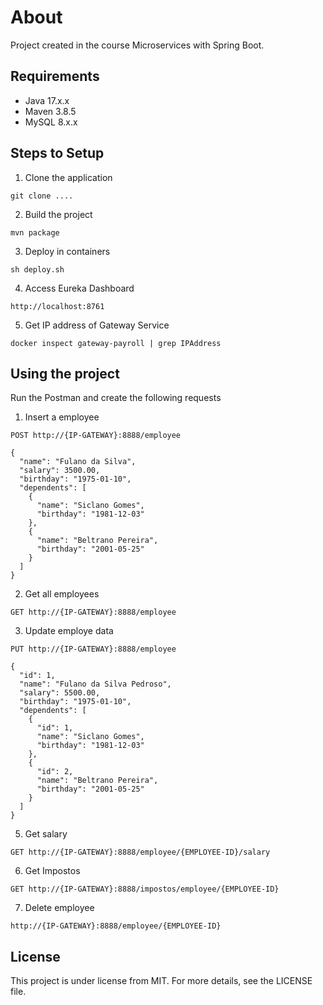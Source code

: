# About
Project created in the course Microservices with Spring Boot.

## Requirements
* Java 17.x.x
* Maven 3.8.5
* MySQL 8.x.x

## Steps to Setup
1. Clone the application
```
git clone ....
```

2. Build the project
```
mvn package
```

3. Deploy in containers
```
sh deploy.sh
```

4. Access Eureka Dashboard
```
http://localhost:8761
```

5. Get IP address of Gateway Service
```
docker inspect gateway-payroll | grep IPAddress
```

## Using the project

Run the Postman and create the following requests

1. Insert a employee
```
POST http://{IP-GATEWAY}:8888/employee

{
  "name": "Fulano da Silva",
  "salary": 3500.00,
  "birthday": "1975-01-10",
  "dependents": [
    {
      "name": "Siclano Gomes",
      "birthday": "1981-12-03"
    },
    {
      "name": "Beltrano Pereira",
      "birthday": "2001-05-25"
    }
  ]
}
```

2. Get all employees
```
GET http://{IP-GATEWAY}:8888/employee
```

3. Update employe data
```
PUT http://{IP-GATEWAY}:8888/employee

{
  "id": 1,
  "name": "Fulano da Silva Pedroso",
  "salary": 5500.00,
  "birthday": "1975-01-10",
  "dependents": [
    {
      "id": 1,   
      "name": "Siclano Gomes",
      "birthday": "1981-12-03"
    },
    {
      "id": 2,  
      "name": "Beltrano Pereira",
      "birthday": "2001-05-25"
    }
  ]
}
```

5. Get salary
```
GET http://{IP-GATEWAY}:8888/employee/{EMPLOYEE-ID}/salary
```

6. Get Impostos
```
GET http://{IP-GATEWAY}:8888/impostos/employee/{EMPLOYEE-ID}
```

7. Delete employee
```
http://{IP-GATEWAY}:8888/employee/{EMPLOYEE-ID}
```

## License
This project is under license from MIT. For more details, see the LICENSE file.

